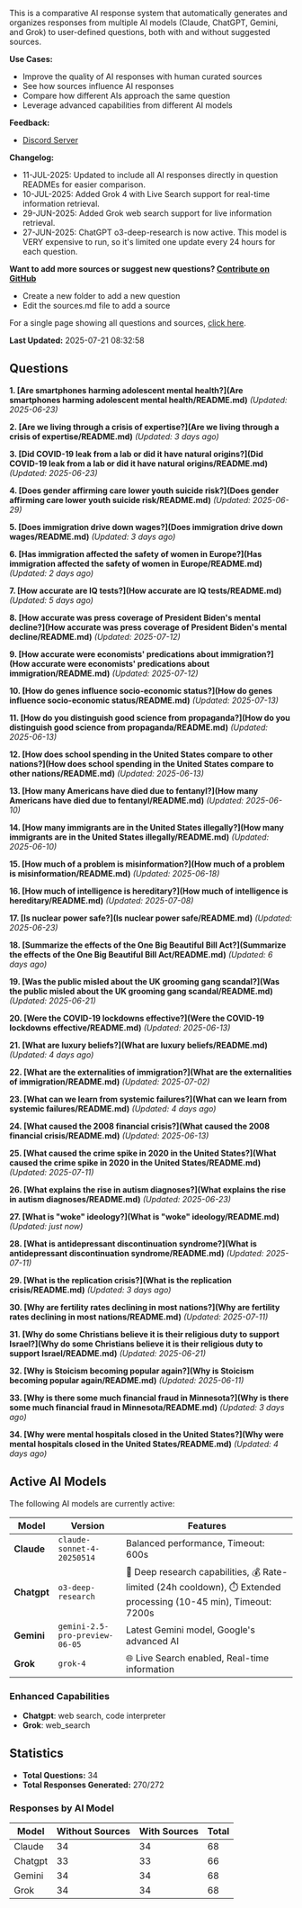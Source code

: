 
This is a comparative AI response system that automatically generates and organizes responses from multiple AI models (Claude, ChatGPT, Gemini, and Grok) to user-defined questions, both with and without suggested sources.

**Use Cases:**

* Improve the quality of AI responses with human curated sources
* See how sources influence AI responses
* Compare how different AIs approach the same question
* Leverage advanced capabilities from different AI models


**Feedback:**
* [Discord Server](https://discord.gg/HPDT9PvS)


**Changelog:**
* 11-JUL-2025: Updated to include all AI responses directly in question READMEs for easier comparison.
* 10-JUL-2025: Added Grok 4 with Live Search support for real-time information retrieval.
* 29-JUN-2025: Added Grok web search support for live information retrieval.
* 27-JUN-2025: ChatGPT o3-deep-research is now active. This model is VERY expensive to run, so it's limited one update every 24 hours for each question.

**Want to add more sources or suggest new questions? [Contribute on GitHub](https://github.com/justinwest/SuggestedSources)**

* Create a new folder to add a new question
* Edit the sources.md file to add a source

For a single page showing all questions and sources, [click here](allsources.md).

**Last Updated:** 2025-07-21 08:32:58

## Questions

**1. [Are smartphones harming adolescent mental health?](Are smartphones harming adolescent mental health/README.md)** *(Updated: 2025-06-23)*

**2. [Are we living through a crisis of expertise?](Are we living through a crisis of expertise/README.md)** *(Updated: 3 days ago)*

**3. [Did COVID-19 leak from a lab or did it have natural origins?](Did COVID-19 leak from a lab or did it have natural origins/README.md)** *(Updated: 2025-06-23)*

**4. [Does gender affirming care lower youth suicide risk?](Does gender affirming care lower youth suicide risk/README.md)** *(Updated: 2025-06-29)*

**5. [Does immigration drive down wages?](Does immigration drive down wages/README.md)** *(Updated: 3 days ago)*

**6. [Has immigration affected the safety of women in Europe?](Has immigration affected the safety of women in Europe/README.md)** *(Updated: 2 days ago)*

**7. [How accurate are IQ tests?](How accurate are IQ tests/README.md)** *(Updated: 5 days ago)*

**8. [How accurate was press coverage of President Biden's mental decline?](How accurate was press coverage of President Biden's mental decline/README.md)** *(Updated: 2025-07-12)*

**9. [How accurate were economists' predications about immigration?](How accurate were economists' predications about immigration/README.md)** *(Updated: 2025-07-12)*

**10. [How do genes influence socio-economic status?](How do genes influence socio-economic status/README.md)** *(Updated: 2025-07-13)*

**11. [How do you distinguish good science from propaganda?](How do you distinguish good science from propaganda/README.md)** *(Updated: 2025-06-13)*

**12. [How does school spending in the United States compare to other nations?](How does school spending in the United States compare to other nations/README.md)** *(Updated: 2025-06-13)*

**13. [How many Americans have died due to fentanyl?](How many Americans have died due to fentanyl/README.md)** *(Updated: 2025-06-10)*

**14. [How many immigrants are in the United States illegally?](How many immigrants are in the United States illegally/README.md)** *(Updated: 2025-06-10)*

**15. [How much of a problem is misinformation?](How much of a problem is misinformation/README.md)** *(Updated: 2025-06-18)*

**16. [How much of intelligence is hereditary?](How much of intelligence is hereditary/README.md)** *(Updated: 2025-07-08)*

**17. [Is nuclear power safe?](Is nuclear power safe/README.md)** *(Updated: 2025-06-23)*

**18. [Summarize the effects of the One Big Beautiful Bill Act?](Summarize the effects of the One Big Beautiful Bill Act/README.md)** *(Updated: 6 days ago)*

**19. [Was the public misled about the UK grooming gang scandal?](Was the public misled about the UK grooming gang scandal/README.md)** *(Updated: 2025-06-21)*

**20. [Were the COVID-19 lockdowns effective?](Were the COVID-19 lockdowns effective/README.md)** *(Updated: 2025-06-13)*

**21. [What are luxury beliefs?](What are luxury beliefs/README.md)** *(Updated: 4 days ago)*

**22. [What are the externalities of immigration?](What are the externalities of immigration/README.md)** *(Updated: 2025-07-02)*

**23. [What can we learn from systemic failures?](What can we learn from systemic failures/README.md)** *(Updated: 4 days ago)*

**24. [What caused the 2008 financial crisis?](What caused the 2008 financial crisis/README.md)** *(Updated: 2025-06-13)*

**25. [What caused the crime spike in 2020 in the United States?](What caused the crime spike in 2020 in the United States/README.md)** *(Updated: 2025-07-11)*

**26. [What explains the rise in autism diagnoses?](What explains the rise in autism diagnoses/README.md)** *(Updated: 2025-06-23)*

**27. [What is "woke" ideology?](What is "woke" ideology/README.md)** *(Updated: just now)*

**28. [What is antidepressant discontinuation syndrome?](What is antidepressant discontinuation syndrome/README.md)** *(Updated: 2025-07-11)*

**29. [What is the replication crisis?](What is the replication crisis/README.md)** *(Updated: 3 days ago)*

**30. [Why are fertility rates declining in most nations?](Why are fertility rates declining in most nations/README.md)** *(Updated: 2025-07-11)*

**31. [Why do some Christians believe it is their religious duty to support Israel?](Why do some Christians believe it is their religious duty to support Israel/README.md)** *(Updated: 2025-06-21)*

**32. [Why is Stoicism becoming popular again?](Why is Stoicism becoming popular again/README.md)** *(Updated: 2025-06-11)*

**33. [Why is there some much financial fraud in Minnesota?](Why is there some much financial fraud in Minnesota/README.md)** *(Updated: 3 days ago)*

**34. [Why were mental hospitals closed in the United States?](Why were mental hospitals closed in the United States/README.md)** *(Updated: 4 days ago)*


## Active AI Models

The following AI models are currently active:

| Model | Version | Features |
|-------|---------|----------|
| **Claude** | `claude-sonnet-4-20250514` | Balanced performance, Timeout: 600s |
| **Chatgpt** | `o3-deep-research` | 🔬 Deep research capabilities, 💰 Rate-limited (24h cooldown), ⏱️ Extended processing (10-45 min), Timeout: 7200s |
| **Gemini** | `gemini-2.5-pro-preview-06-05` | Latest Gemini model, Google's advanced AI |
| **Grok** | `grok-4` | 🌐 Live Search enabled, Real-time information |

### Enhanced Capabilities

- **Chatgpt**: web search, code interpreter
- **Grok**: web_search


## Statistics

- **Total Questions:** 34
- **Total Responses Generated:** 270/272

### Responses by AI Model

| Model | Without Sources | With Sources | Total |
|-------|----------------|--------------|-------|
| Claude | 34 | 34 | 68 |
| Chatgpt | 33 | 33 | 66 |
| Gemini | 34 | 34 | 68 |
| Grok | 34 | 34 | 68 |


